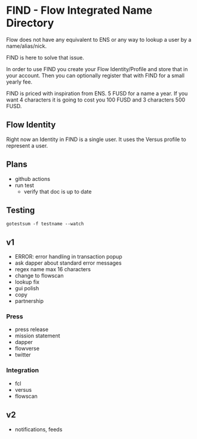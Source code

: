 # FIND - Flow Integrated Name Directory

Flow does not have any equivalent to ENS or any way to lookup a user by a name/alias/nick. 

FIND is here to solve that issue. 

In order to use FIND you create your Flow Identity/Profile and store that in your account. Then you can optionally register that with FIND for a small yearly fee. 

FIND is priced with inspiration from ENS. 5 FUSD for a name a year. If you want 4 characters it is going to cost you 100 FUSD and 3 characters 500 FUSD.

## Flow Identity

Right now an Identity in FIND is a single user.  It uses the Versus profile to represent a user.


## Plans
 - github actions
  - run test
	- verify that doc is up to date

## Testing
  
 `gotestsum -f testname --watch`

## v1
 - ERROR: error handling in transaction popup
  - ask dapper about standard error messages 
 - regex name max 16 characters
 - change to flowscan
 - lookup fix
 - gui polish
 - copy
 - partnership

### Press
 - press release
 - mission statement
 - dapper
 - flowverse
 - twitter 

### Integration
 - fcl
 - versus
 - flowscan

## v2
 - notifications, feeds

